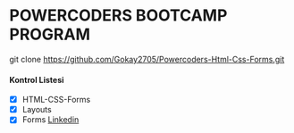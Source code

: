 # POWERCODERS BOOTCAMP PROGRAM
git clone https://github.com/Gokay2705/Powercoders-Html-Css-Forms.git
#### Kontrol Listesi
- [x] HTML-CSS-Forms
- [x] Layouts
- [x] Forms
[Linkedin](https://www.linkedin.com/in/m-goekce-a-13a3151b2/)